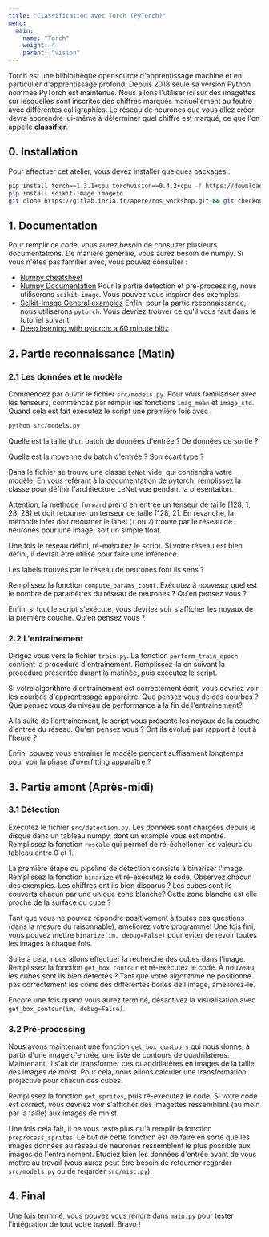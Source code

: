 ```yaml
---
title: "Classification avec Torch (PyTorch)"
menu:
  main:
    name: "Torch"
    weight: 4
    parent: "vision"
---
```


Torch est une bilbiothèque opensource d'apprentissage machine et en particulier d'apprentissage profond. Depuis 2018 seule sa version Python nommée PyTorch est maintenue. Nous allons l'utiliser ici sur des imagettes sur lesquelles sont inscrites des chiffres marqués manuellement au feutre avec différentes calligraphies. Le réseau de neurones que vous allez créer devra apprendre lui-même à déterminer quel chiffre est marqué, ce que l'on appelle **classifier**.

## 0. Installation

Pour effectuer cet atelier, vous devez installer quelques packages :

```bash
pip install torch==1.3.1+cpu torchvision==0.4.2+cpu -f https://download.pytorch.org/whl/torch_stable.html
pip install scikit-image imageio
git clone https://gitlab.inria.fr/apere/ros_workshop.git && git checkout e78f295b6
```

## 1. Documentation

Pour remplir ce code, vous aurez besoin de consulter plusieurs documentations. De manière générale, vous aurez besoin de numpy. Si vous n'êtes pas familier avec, vous pouvez consulter :

+ [Numpy cheatsheet](https://s3.amazonaws.com/assets.datacamp.com/blog_assets/Numpy_Python_Cheat_Sheet.pdf)
+ [Numpy Documentation](https://numpy.org/devdocs/user/quickstart.html)
Pour la partie détection et pré-processing, nous utiliserons `scikit-image`. Vous pouvez vous inspirer des exemples:
+ [Scikit-Image General examples](https://scikit-image.org/docs/stable/auto_examples/)
Enfin, pour la partie reconnaissance, nous utiliserons `pytorch`. Vous devriez trouver ce qu'il vous faut dans le tutoriel suivant:
+ [Deep learning with pytorch: a 60 minute blitz](https://pytorch.org/tutorials/beginner/deep_learning_60min_blitz.html)

## 2. Partie reconnaissance (Matin)

### 2.1 Les données et le modèle

Commencez par ouvrir le fichier `src/models.py`. Pour vous familiariser avec les tenseurs, commencez par remplir les fonctions `imag_mean` et `image_std`. Quand cela est fait executez le script une première fois avec :

```bash
python src/models.py
```

Quelle est la taille d'un batch de données d'entrée ? De données de sortie ?

Quelle est la moyenne du batch d'entrée ? Son écart type ?

Dans le fichier se trouve une classe `LeNet` vide, qui contiendra votre modèle. En vous référant à la documentation de pytorch, remplissez la classe pour définir l'architecture LeNet vue pendant la présentation.

Attention, la méthode `forward` prend en entrée un tenseur de taille [128, 1, 28, 28] et doit retourner un tenseur de taille [128, 2]. En revanche, la méthode infer doit retourner le label (`1` ou `2`) trouvé par le réseau de neurones pour une image, soit un simple float.

Une fois le réseau défini, ré-exécutez le script. Si votre réseau est bien défini, il devrait être utilisé pour faire une inférence.

Les labels trouvés par le réseau de neurones font ils sens ?

Remplissez la fonction `compute_params_count`. Exécutez à nouveau; quel est le nombre de paramêtres du réseau de neurones ? Qu'en pensez vous ?

Enfin, si tout le script s'exécute, vous devriez voir s'afficher les noyaux de la première couche. Qu'en pensez vous ?

### 2.2 L'entrainement

Dirigez vous vers le fichier `train.py`. La fonction `perform_train_epoch` contient la procédure d'entrainement. Remplissez-la en suivant la procédure présentée durant la matinée, puis exécutez le script.

Si votre algorithme d'entrainement est correctement écrit, vous devriez voir les courbes d'apprentissage apparaitre. Que pensez vous de ces courbes ? Que pensez vous du niveau de performance à la fin de l'entrainement?

A la suite de l'entrainement, le script vous présente les noyaux de la couche d'entrée du réseau. Qu'en pensez vous ? Ont ils évolué par rapport à tout à l'heure ?

Enfin, pouvez vous entrainer le modêle pendant suffisament longtemps pour voir la phase d'overfitting apparaître ?

## 3. Partie amont (Après-midi)

### 3.1 Détection

Exécutez le fichier `src/detection.py`.  Les données sont chargées depuis le disque dans un tableau numpy, dont un example vous est montré. Remplissez la fonction `rescale` qui permet de ré-échelloner les valeurs du tableau entre 0 et 1.

La première étape du pipeline de détection consiste à binariser l'image. Remplissez la fonction `binarize` et ré-exécutez le code. Observez chacun des exemples. Les chiffres ont ils bien disparus ? Les cubes sont ils couverts chacun par une unique zone blanche? Cette zone blanche est elle proche de la surface du cube ?

Tant que vous ne pouvez répondre positivement à toutes ces questions (dans la mesure du raisonnable), ameliorez votre programme! Une fois fini, vous pouvez mettre `binarize(im, debug=False)` pour éviter de revoir toutes les images à chaque fois.

Suite à cela, nous allons effectuer la recherche des cubes dans l'image. Remplissez la fonction `get_box contour` et ré-exécutez le code. À nouveau, les cubes sont ils bien détectés ? Tant que votre algorithme ne positionne pas correctement les coins des différentes boites de l'image, améliorez-le.

Encore une fois quand vous aurez terminé, désactivez la visualisation avec `get_box_contour(im, debug=False)`.

### 3.2 Pré-processing

Nous avons maintenant une fonction `get_box_contours` qui nous donne, à partir d'une image d'entrée, une liste de contours de quadrilatères. Maintenant, il s'ait de transformer ces quaqdrilatères en images de la taille des images de mnist. Pour cela, nous allons calculer une transformation projective pour chacun des cubes.

Remplissez la fonction `get_sprites`, puis ré-executez le code. Si votre code est correct, vous devriez voir s'afficher des imagettes ressemblant (au moin par la taille) aux images de mnist.

Une fois cela fait, il ne vous reste plus qu'à remplir la fonction `preprocess_sprites`. Le but de cette fonction est de faire en sorte que les images données au réseau de neurones ressemblent le plus possible aux images de l'entrainement. Étudiez bien les données d'entrée avant de vous mettre au travail (vous aurez peut être besoin de retourner regarder `src/models.py` ou de regarder `src/misc.py`).

## 4. Final

Une fois terminé, vous pouvez vous rendre dans `main.py` pour tester l'intégration de tout votre travail. Bravo !
